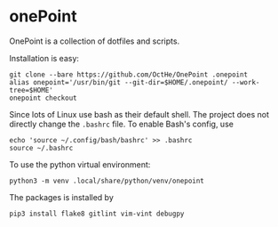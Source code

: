 # onePoint

OnePoint is a collection of dotfiles and scripts.

Installation is easy:

    git clone --bare https://github.com/OctHe/OnePoint .onepoint
    alias onepoint='/usr/bin/git --git-dir=$HOME/.onepoint/ --work-tree=$HOME'
    onepoint checkout

Since lots of Linux use bash as their default shell.
The project does not directly change the `.bashrc` file.
To enable Bash's config, use
    
    echo 'source ~/.config/bash/bashrc' >> .bashrc
    source ~/.bashrc

To use the python virtual environment:

    python3 -m venv .local/share/python/venv/onepoint

The packages is installed by

    pip3 install flake8 gitlint vim-vint debugpy
